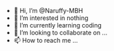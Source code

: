 - 👋 Hi, I’m @Naruffy-MBH
- 👀 I’m interested in nothing
- 🌱 I’m currently learning coding
- 💞️ I’m looking to collaborate on ...
- 📫 How to reach me ...

<!---
Naruffy-MBH/Naruffy-MBH is a ✨ special ✨ repository because its `README.md` (this file) appears on your GitHub profile.
You can click the Preview link to take a look at your changes.
--->
